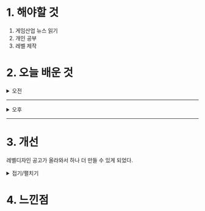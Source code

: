 
# 1. 해야할 것

1. 게임산업 뉴스 읽기 
2. 개인 공부  
3. 레벨 제작



# 2. 오늘 배운 것

<details>
<summary>오전</summary>

## 오늘의 뉴스
### [기사: 20주년을 맞이한 게임들](https://www.gameinsight.co.kr/news/articleView.html?idxno=34161)
![image](https://github.com/user-attachments/assets/e54febc5-dec2-4818-a533-3f1d2457fc4f)

```
끊임없는 변화는 잘 모르겠지만
변화하는 세상에 맞춰 조금씩 바꿀려고 노력하는 것은 보인다.
유명IP와 콜라보를 한다던가 그래픽을 업그레이드 한다던가 하는등의 노력들을 하고 있다.
이런 시대에 내가 변화에 맞춘 인재라는 걸 어떻게 보여줄 수 있을까?
```
</details>

****

<details>
<summary>오후</summary>

## 레벨 제작
![image](https://github.com/user-attachments/assets/79e80e6f-62b9-4f3a-8adb-c1d27ae49b5f)

![image](https://github.com/user-attachments/assets/c816b781-b650-4b77-b563-db547bad0b55)

![image](https://github.com/user-attachments/assets/299ea549-2fe5-4fbc-8f37-c5cbd6950491)

## 레벨 구상
[유튜브: 오버킬 시나리오 시연](https://www.youtube.com/watch?v=r1ylKBzTy9g)

[유튜브: 오버킬 정예 시연](https://www.youtube.com/watch?v=33MR3MifGbU)

[나무위키: 오버킬](https://namu.wiki/w/%ED%94%84%EB%A1%9C%EC%A0%9D%ED%8A%B8%20%EC%98%A4%EB%B2%84%ED%82%AC)

## [유튜브: 김실장과 웹툰작가 이종범](https://youtu.be/TIdwRE6UBB4?si=yYpq_4qStydX2dx0)
- 원리
  - 근본이 되는 것
- 법칙
  - 확실한 것. 관찰된 현상에 대한 규칙성을 일반화 한 것
 
법칙은 깰 수 없지만, 원리는 깰 수 있다.\
네가 원리를 잘 알고 그걸 깨뜨려서 자신의 것으로 만든다는 가정하에.

일단 원리를 잘 알고 있어야한다.
</details>

****


# 3. 개선
레벨디자인 공고가 올라와서 하나 더 만들 수 있게 되었다.

<details>
<summary>접기/펼치기</summary>

![image](https://github.com/user-attachments/assets/20a1b919-21ee-4627-be48-4455dd8cccb3)

</details>



# 4. 느낀점


